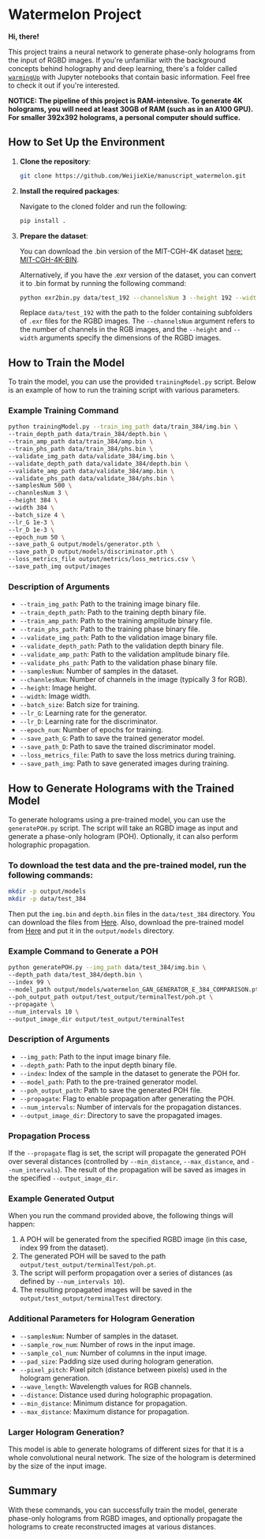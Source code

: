 # Watermelon Project

**Hi, there!**

This project trains a neural network to generate phase-only holograms from the input of RGBD images. If you're unfamiliar with the background concepts behind holography and deep learning, there's a folder called [`warmingUp`](warmingUp) with Jupyter notebooks that contain basic information. Feel free to check it out if you're interested.

**NOTICE: The pipeline of this project is RAM-intensive. To generate 4K holograms, you will need at least 30GB of RAM (such as in an A100 GPU). For smaller 392x392 holograms, a personal computer should suffice.**

## How to Set Up the Environment

1. **Clone the repository**:

   ```bash
   git clone https://github.com/WeijieXie/manuscript_watermelon.git
   ```

2. **Install the required packages**:

   Navigate to the cloned folder and run the following:

   ```bash
   pip install .
   ```

3. **Prepare the dataset**:

   You can download the .bin version of the MIT-CGH-4K dataset [here: MIT-CGH-4K-BIN](https://drive.google.com/drive/folders/1cY4B12Rvds-kx5wplE7J2zziAJiuNc2N?usp=drive_link).

   Alternatively, if you have the .exr version of the dataset, you can convert it to .bin format by running the following command:

   ```bash
   python exr2bin.py data/test_192 --channelsNum 3 --height 192 --width 192 
   ```

   Replace `data/test_192` with the path to the folder containing subfolders of `.exr` files for the RGBD images. The `--channelsNum` argument refers to the number of channels in the RGB images, and the `--height` and `--width` arguments specify the dimensions of the RGBD images.

## How to Train the Model

To train the model, you can use the provided `trainingModel.py` script. Below is an example of how to run the training script with various parameters.

### Example Training Command

```bash
python trainingModel.py --train_img_path data/train_384/img.bin \
--train_depth_path data/train_384/depth.bin \
--train_amp_path data/train_384/amp.bin \
--train_phs_path data/train_384/phs.bin \
--validate_img_path data/validate_384/img.bin \
--validate_depth_path data/validate_384/depth.bin \
--validate_amp_path data/validate_384/amp.bin \
--validate_phs_path data/validate_384/phs.bin \
--samplesNum 500 \
--channlesNum 3 \
--height 384 \
--width 384 \
--batch_size 4 \
--lr_G 1e-3 \
--lr_D 1e-3 \
--epoch_num 50 \
--save_path_G output/models/generator.pth \
--save_path_D output/models/discriminator.pth \
--loss_metrics_file output/metrics/loss_metrics.csv \
--save_path_img output/images
```

### Description of Arguments

- `--train_img_path`: Path to the training image binary file.
- `--train_depth_path`: Path to the training depth binary file.
- `--train_amp_path`: Path to the training amplitude binary file.
- `--train_phs_path`: Path to the training phase binary file.
- `--validate_img_path`: Path to the validation image binary file.
- `--validate_depth_path`: Path to the validation depth binary file.
- `--validate_amp_path`: Path to the validation amplitude binary file.
- `--validate_phs_path`: Path to the validation phase binary file.
- `--samplesNum`: Number of samples in the dataset.
- `--channlesNum`: Number of channels in the image (typically 3 for RGB).
- `--height`: Image height.
- `--width`: Image width.
- `--batch_size`: Batch size for training.
- `--lr_G`: Learning rate for the generator.
- `--lr_D`: Learning rate for the discriminator.
- `--epoch_num`: Number of epochs for training.
- `--save_path_G`: Path to save the trained generator model.
- `--save_path_D`: Path to save the trained discriminator model.
- `--loss_metrics_file`: Path to save the loss metrics during training.
- `--save_path_img`: Path to save generated images during training.

## How to Generate Holograms with the Trained Model

To generate holograms using a pre-trained model, you can use the `generatePOH.py` script. The script will take an RGBD image as input and generate a phase-only hologram (POH). Optionally, it can also perform holographic propagation.  

### To download the test data and the pre-trained model, run the following commands:

```bash
mkdir -p output/models
mkdir -p data/test_384
```

Then put the `img.bin` and `depth.bin` files in the `data/test_384` directory. You can download the files from [Here](https://drive.google.com/drive/folders/17sqLqm9ceuarDo7DlNMHNpFUka0NkbPo?usp=sharing). Also, download the pre-trained model from [Here](https://drive.google.com/file/d/1ajYqa3SbZ4mlmqS9ZGZ1mi08govBxe0b/view?usp=sharing) and put it in the `output/models` directory.

<!-- ### To download the test data and the pre-trained model, run the following commands:
```bash
mkdir -p output/models
curl -L -o output/models/watermelon_GAN_GENERATOR_E_384_COMPARISON.pth "https://drive.google.com/file/d/1ajYqa3SbZ4mlmqS9ZGZ1mi08govBxe0b/view?usp=sharing"

mkdir -p data/test_384
curl -L -o data/test_384/img.bin 'https://drive.google.com/file/d/14spMaIZHPF2qLEp63TRj2DHpCQPFYv8M/view?usp=sharing'
curl -L -o data/test_384/depth.bin 'https://drive.google.com/file/d/1HH72XCbAVictz2vvCmWAPN7_46H-5ky8/view?usp=sharing'
``` -->

### Example Command to Generate a POH

```bash
python generatePOH.py --img_path data/test_384/img.bin \
--depth_path data/test_384/depth.bin \
--index 99 \
--model_path output/models/watermelon_GAN_GENERATOR_E_384_COMPARISON.pth \
--poh_output_path output/test_output/terminalTest/poh.pt \
--propagate \
--num_intervals 10 \
--output_image_dir output/test_output/terminalTest
```

### Description of Arguments

- `--img_path`: Path to the input image binary file.
- `--depth_path`: Path to the input depth binary file.
- `--index`: Index of the sample in the dataset to generate the POH for.
- `--model_path`: Path to the pre-trained generator model.
- `--poh_output_path`: Path to save the generated POH file.
- `--propagate`: Flag to enable propagation after generating the POH.
- `--num_intervals`: Number of intervals for the propagation distances.
- `--output_image_dir`: Directory to save the propagated images.

### Propagation Process

If the `--propagate` flag is set, the script will propagate the generated POH over several distances (controlled by `--min_distance`, `--max_distance`, and `--num_intervals`). The result of the propagation will be saved as images in the specified `--output_image_dir`.

### Example Generated Output

When you run the command provided above, the following things will happen:

1. A POH will be generated from the specified RGBD image (in this case, index 99 from the dataset).
2. The generated POH will be saved to the path `output/test_output/terminalTest/poh.pt`.
3. The script will perform propagation over a series of distances (as defined by `--num_intervals 10`).
4. The resulting propagated images will be saved in the `output/test_output/terminalTest` directory.

### Additional Parameters for Hologram Generation

- `--samplesNum`: Number of samples in the dataset.
- `--sample_row_num`: Number of rows in the input image.
- `--sample_col_num`: Number of columns in the input image.
- `--pad_size`: Padding size used during hologram generation.
- `--pixel_pitch`: Pixel pitch (distance between pixels) used in the hologram generation.
- `--wave_length`: Wavelength values for RGB channels.
- `--distance`: Distance used during holographic propagation.
- `--min_distance`: Minimum distance for propagation.
- `--max_distance`: Maximum distance for propagation.

### Larger Hologram Generation?

This model is able to generate holograms of different sizes for that it is a whole convolutional neural network. The size of the hologram is determined by the size of the input image.  

## Summary

With these commands, you can successfully train the model, generate phase-only holograms from RGBD images, and optionally propagate the holograms to create reconstructed images at various distances.

